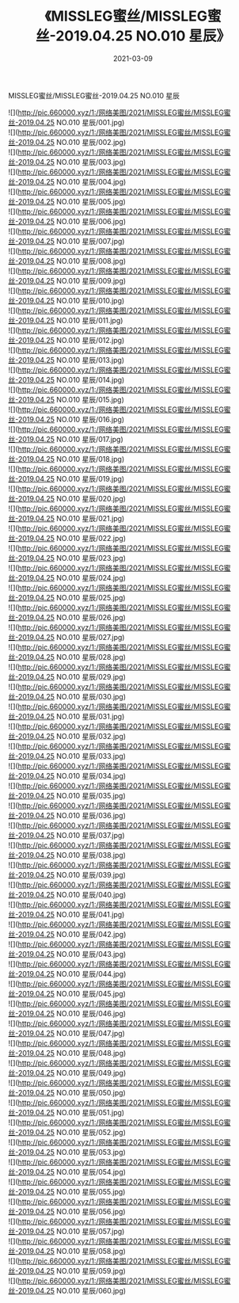 ﻿---
layout: post
title:  《MISSLEG蜜丝/MISSLEG蜜丝-2019.04.25 NO.010 星辰》
date:   2021-03-09
img: http://pic.660000.xyz/1:/网络美图/2021/MISSLEG蜜丝/MISSLEG蜜丝-2019.04.25 NO.010 星辰/000.jpg
categories: [美女, 清纯, 唯美]
---

MISSLEG蜜丝/MISSLEG蜜丝-2019.04.25 NO.010 星辰

 ![](http://pic.660000.xyz/1:/网络美图/2021/MISSLEG蜜丝/MISSLEG蜜丝-2019.04.25 NO.010 星辰/001.jpg) <br>![](http://pic.660000.xyz/1:/网络美图/2021/MISSLEG蜜丝/MISSLEG蜜丝-2019.04.25 NO.010 星辰/002.jpg) <br>![](http://pic.660000.xyz/1:/网络美图/2021/MISSLEG蜜丝/MISSLEG蜜丝-2019.04.25 NO.010 星辰/003.jpg) <br>![](http://pic.660000.xyz/1:/网络美图/2021/MISSLEG蜜丝/MISSLEG蜜丝-2019.04.25 NO.010 星辰/004.jpg) <br>![](http://pic.660000.xyz/1:/网络美图/2021/MISSLEG蜜丝/MISSLEG蜜丝-2019.04.25 NO.010 星辰/005.jpg) <br>![](http://pic.660000.xyz/1:/网络美图/2021/MISSLEG蜜丝/MISSLEG蜜丝-2019.04.25 NO.010 星辰/006.jpg) <br>![](http://pic.660000.xyz/1:/网络美图/2021/MISSLEG蜜丝/MISSLEG蜜丝-2019.04.25 NO.010 星辰/007.jpg) <br>![](http://pic.660000.xyz/1:/网络美图/2021/MISSLEG蜜丝/MISSLEG蜜丝-2019.04.25 NO.010 星辰/008.jpg) <br>![](http://pic.660000.xyz/1:/网络美图/2021/MISSLEG蜜丝/MISSLEG蜜丝-2019.04.25 NO.010 星辰/009.jpg) <br>![](http://pic.660000.xyz/1:/网络美图/2021/MISSLEG蜜丝/MISSLEG蜜丝-2019.04.25 NO.010 星辰/010.jpg) <br>![](http://pic.660000.xyz/1:/网络美图/2021/MISSLEG蜜丝/MISSLEG蜜丝-2019.04.25 NO.010 星辰/011.jpg) <br>![](http://pic.660000.xyz/1:/网络美图/2021/MISSLEG蜜丝/MISSLEG蜜丝-2019.04.25 NO.010 星辰/012.jpg) <br>![](http://pic.660000.xyz/1:/网络美图/2021/MISSLEG蜜丝/MISSLEG蜜丝-2019.04.25 NO.010 星辰/013.jpg) <br>![](http://pic.660000.xyz/1:/网络美图/2021/MISSLEG蜜丝/MISSLEG蜜丝-2019.04.25 NO.010 星辰/014.jpg) <br>![](http://pic.660000.xyz/1:/网络美图/2021/MISSLEG蜜丝/MISSLEG蜜丝-2019.04.25 NO.010 星辰/015.jpg) <br>![](http://pic.660000.xyz/1:/网络美图/2021/MISSLEG蜜丝/MISSLEG蜜丝-2019.04.25 NO.010 星辰/016.jpg) <br>![](http://pic.660000.xyz/1:/网络美图/2021/MISSLEG蜜丝/MISSLEG蜜丝-2019.04.25 NO.010 星辰/017.jpg) <br>![](http://pic.660000.xyz/1:/网络美图/2021/MISSLEG蜜丝/MISSLEG蜜丝-2019.04.25 NO.010 星辰/018.jpg) <br>![](http://pic.660000.xyz/1:/网络美图/2021/MISSLEG蜜丝/MISSLEG蜜丝-2019.04.25 NO.010 星辰/019.jpg) <br>![](http://pic.660000.xyz/1:/网络美图/2021/MISSLEG蜜丝/MISSLEG蜜丝-2019.04.25 NO.010 星辰/020.jpg) <br>![](http://pic.660000.xyz/1:/网络美图/2021/MISSLEG蜜丝/MISSLEG蜜丝-2019.04.25 NO.010 星辰/021.jpg) <br>![](http://pic.660000.xyz/1:/网络美图/2021/MISSLEG蜜丝/MISSLEG蜜丝-2019.04.25 NO.010 星辰/022.jpg) <br>![](http://pic.660000.xyz/1:/网络美图/2021/MISSLEG蜜丝/MISSLEG蜜丝-2019.04.25 NO.010 星辰/023.jpg) <br>![](http://pic.660000.xyz/1:/网络美图/2021/MISSLEG蜜丝/MISSLEG蜜丝-2019.04.25 NO.010 星辰/024.jpg) <br>![](http://pic.660000.xyz/1:/网络美图/2021/MISSLEG蜜丝/MISSLEG蜜丝-2019.04.25 NO.010 星辰/025.jpg) <br>![](http://pic.660000.xyz/1:/网络美图/2021/MISSLEG蜜丝/MISSLEG蜜丝-2019.04.25 NO.010 星辰/026.jpg) <br>![](http://pic.660000.xyz/1:/网络美图/2021/MISSLEG蜜丝/MISSLEG蜜丝-2019.04.25 NO.010 星辰/027.jpg) <br>![](http://pic.660000.xyz/1:/网络美图/2021/MISSLEG蜜丝/MISSLEG蜜丝-2019.04.25 NO.010 星辰/028.jpg) <br>![](http://pic.660000.xyz/1:/网络美图/2021/MISSLEG蜜丝/MISSLEG蜜丝-2019.04.25 NO.010 星辰/029.jpg) <br>![](http://pic.660000.xyz/1:/网络美图/2021/MISSLEG蜜丝/MISSLEG蜜丝-2019.04.25 NO.010 星辰/030.jpg) <br>![](http://pic.660000.xyz/1:/网络美图/2021/MISSLEG蜜丝/MISSLEG蜜丝-2019.04.25 NO.010 星辰/031.jpg) <br>![](http://pic.660000.xyz/1:/网络美图/2021/MISSLEG蜜丝/MISSLEG蜜丝-2019.04.25 NO.010 星辰/032.jpg) <br>![](http://pic.660000.xyz/1:/网络美图/2021/MISSLEG蜜丝/MISSLEG蜜丝-2019.04.25 NO.010 星辰/033.jpg) <br>![](http://pic.660000.xyz/1:/网络美图/2021/MISSLEG蜜丝/MISSLEG蜜丝-2019.04.25 NO.010 星辰/034.jpg) <br>![](http://pic.660000.xyz/1:/网络美图/2021/MISSLEG蜜丝/MISSLEG蜜丝-2019.04.25 NO.010 星辰/035.jpg) <br>![](http://pic.660000.xyz/1:/网络美图/2021/MISSLEG蜜丝/MISSLEG蜜丝-2019.04.25 NO.010 星辰/036.jpg) <br>![](http://pic.660000.xyz/1:/网络美图/2021/MISSLEG蜜丝/MISSLEG蜜丝-2019.04.25 NO.010 星辰/037.jpg) <br>![](http://pic.660000.xyz/1:/网络美图/2021/MISSLEG蜜丝/MISSLEG蜜丝-2019.04.25 NO.010 星辰/038.jpg) <br>![](http://pic.660000.xyz/1:/网络美图/2021/MISSLEG蜜丝/MISSLEG蜜丝-2019.04.25 NO.010 星辰/039.jpg) <br>![](http://pic.660000.xyz/1:/网络美图/2021/MISSLEG蜜丝/MISSLEG蜜丝-2019.04.25 NO.010 星辰/040.jpg) <br>![](http://pic.660000.xyz/1:/网络美图/2021/MISSLEG蜜丝/MISSLEG蜜丝-2019.04.25 NO.010 星辰/041.jpg) <br>![](http://pic.660000.xyz/1:/网络美图/2021/MISSLEG蜜丝/MISSLEG蜜丝-2019.04.25 NO.010 星辰/042.jpg) <br>![](http://pic.660000.xyz/1:/网络美图/2021/MISSLEG蜜丝/MISSLEG蜜丝-2019.04.25 NO.010 星辰/043.jpg) <br>![](http://pic.660000.xyz/1:/网络美图/2021/MISSLEG蜜丝/MISSLEG蜜丝-2019.04.25 NO.010 星辰/044.jpg) <br>![](http://pic.660000.xyz/1:/网络美图/2021/MISSLEG蜜丝/MISSLEG蜜丝-2019.04.25 NO.010 星辰/045.jpg) <br>![](http://pic.660000.xyz/1:/网络美图/2021/MISSLEG蜜丝/MISSLEG蜜丝-2019.04.25 NO.010 星辰/046.jpg) <br>![](http://pic.660000.xyz/1:/网络美图/2021/MISSLEG蜜丝/MISSLEG蜜丝-2019.04.25 NO.010 星辰/047.jpg) <br>![](http://pic.660000.xyz/1:/网络美图/2021/MISSLEG蜜丝/MISSLEG蜜丝-2019.04.25 NO.010 星辰/048.jpg) <br>![](http://pic.660000.xyz/1:/网络美图/2021/MISSLEG蜜丝/MISSLEG蜜丝-2019.04.25 NO.010 星辰/049.jpg) <br>![](http://pic.660000.xyz/1:/网络美图/2021/MISSLEG蜜丝/MISSLEG蜜丝-2019.04.25 NO.010 星辰/050.jpg) <br>![](http://pic.660000.xyz/1:/网络美图/2021/MISSLEG蜜丝/MISSLEG蜜丝-2019.04.25 NO.010 星辰/051.jpg) <br>![](http://pic.660000.xyz/1:/网络美图/2021/MISSLEG蜜丝/MISSLEG蜜丝-2019.04.25 NO.010 星辰/052.jpg) <br>![](http://pic.660000.xyz/1:/网络美图/2021/MISSLEG蜜丝/MISSLEG蜜丝-2019.04.25 NO.010 星辰/053.jpg) <br>![](http://pic.660000.xyz/1:/网络美图/2021/MISSLEG蜜丝/MISSLEG蜜丝-2019.04.25 NO.010 星辰/054.jpg) <br>![](http://pic.660000.xyz/1:/网络美图/2021/MISSLEG蜜丝/MISSLEG蜜丝-2019.04.25 NO.010 星辰/055.jpg) <br>![](http://pic.660000.xyz/1:/网络美图/2021/MISSLEG蜜丝/MISSLEG蜜丝-2019.04.25 NO.010 星辰/056.jpg) <br>![](http://pic.660000.xyz/1:/网络美图/2021/MISSLEG蜜丝/MISSLEG蜜丝-2019.04.25 NO.010 星辰/057.jpg) <br>![](http://pic.660000.xyz/1:/网络美图/2021/MISSLEG蜜丝/MISSLEG蜜丝-2019.04.25 NO.010 星辰/058.jpg) <br>![](http://pic.660000.xyz/1:/网络美图/2021/MISSLEG蜜丝/MISSLEG蜜丝-2019.04.25 NO.010 星辰/059.jpg) <br>![](http://pic.660000.xyz/1:/网络美图/2021/MISSLEG蜜丝/MISSLEG蜜丝-2019.04.25 NO.010 星辰/060.jpg) <br>